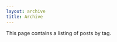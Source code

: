 ```yaml
---
layout: archive
title: Archive
---
```


<!-- Not sure why this was in the yaml: -->
<!-- permalink: {{ site.baseurl }}blog/archive/ -->

This page contains a listing of posts by tag.
